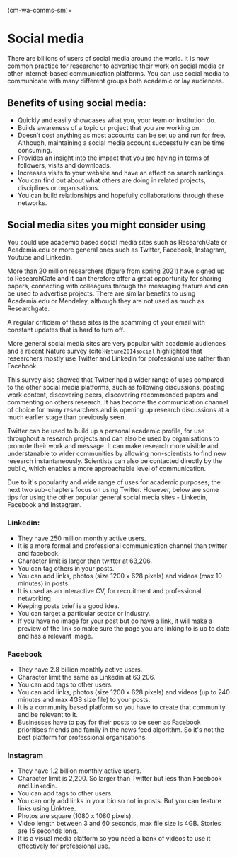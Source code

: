 (cm-wa-comms-sm)=

# Social media

There are billions of users of social media around the world. It is now common practice for researcher to advertise their work on social media or other internet-based communication platforms. You can use social media to communicate with many different groups both academic or lay audiences. 

## Benefits of using social media:

* Quickly and easily showcases what you, your team or institution do.
* Builds awareness of a topic or project that you are working on.
* Doesn’t cost anything as most accounts can be set up and run for free. Although, maintaining a social media account successfully can be time consuming.
* Provides an insight into the impact that you are having in terms of followers, visits and downloads.
* Increases visits to your website and have an effect on search rankings.
* You can find out about what others are doing in related projects, disciplines or organisations.
* You can build relationships and hopefully collaborations through these networks.

## Social media sites you might consider using

You could use academic based social media sites such as ResearchGate or Academia.edu or more general ones such as Twitter, Facebook, Instagram, Youtube and Linkedin. 

More than 20 million researchers (figure from spring 2021) have signed up to ResearchGate and it can therefore offer a great opportunity for sharing papers, connecting with colleagues through the messaging feature and can be used to advertise projects. There are similar benefits to using Academia.edu or Mendeley, although they are not used as much as Researchgate. 

A regular criticism of these sites is the spamming of your email with constant updates that is hard to turn off.  

More general social media sites are very popular with academic audiences and a recent Nature survey {cite}`Nature2014social` highlighted that researchers mostly use Twitter and Linkedin for professional use rather than Facebook. 

This survey also showed that Twitter had a wider range of uses compared to the other social media platforms, such as following discussions, posting work content, discovering peers, discovering recommended papers and commenting on others research. It has become the communication channel of choice for many researchers and is opening up research discussions at a much earlier stage than previously seen. 

Twitter can be used to build up a personal academic profile, for use throughout a research projects and can also be used by organisations to promote their work and message.  It can make research more visible and understanable to wider communities by allowing non-scientists to find new research instantaneously. Scientists can also be contacted directly by the public, which enables a more approachable level of communication.

Due to it's popularity and wide range of uses for academic purposes, the next two sub-chapters focus on using Twitter. However, below are some tips for using the other popular general social media sites - Linkedin, Facebook and Instagram.


### Linkedin:
* They have 250 million monthly active users.
* It is a more formal and professional communication channel than twitter and facebook.
* Character limit is larger than twitter at 63,206.
* You can tag others in your posts.
* You can add links, photos (size 1200 x 628 pixels) and videos (max 10 minutes) in posts.
* It is used as an interactive CV, for recruitment and professional networking
* Keeping posts brief is a good idea.
* You can target a particular sector or industry.
* If you have no image for your post but do have a link, it will make a preview of the link so make sure the page you are linking to is up to date and has a relevant image.

### Facebook
* They have 2.8 billion monthly active users.
* Character limit the same as Linkedin at 63,206.
* You can add tags to other users.
* You can add links, photos (size 1200 x 628 pixels) and videos (up to 240 minutes and max 4GB size file) to your posts.
* It is a community based platform so you have to create that community and be relevant to it.
* Businesses have to pay for their posts to be seen as Facebook prioritises friends and family in the news feed algorithm. So it's not the best platform for professional organisations.

### Instagram
* They have 1.2 billion monthly active users.
* Character limit is 2,200. So larger than Twitter but less than Facebook and Linkedin.
* You can add tags to other users.
* You can only add links in your bio so not in posts. But you can feature links using Linktree.
* Photos are square (1080 x 1080 pixels).
* Video length between 3 and 60 seconds, max file size is 4GB. Stories are 15 seconds long.
* It is a visual media platform so you need a bank of videos to use it effectively for professional use.
